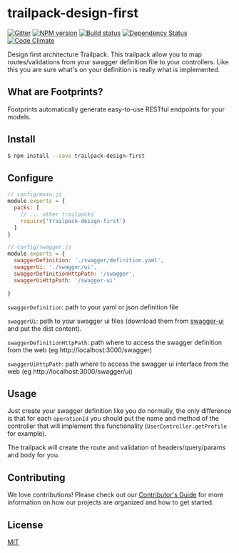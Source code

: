 # trailpack-design-first

[![Gitter][gitter-image]][gitter-url]
[![NPM version][npm-image]][npm-url]
[![Build status][ci-image]][ci-url]
[![Dependency Status][daviddm-image]][daviddm-url]
[![Code Climate][codeclimate-image]][codeclimate-url]

Design first architecture Trailpack. This trailpack allow you to map routes/validations from your swagger definition file 
to your controllers. Like this you are sure what's on your definition is really what is implemented.

## What are Footprints?

Footprints automatically generate easy-to-use RESTful endpoints for your models.

## Install

```sh
$ npm install --save trailpack-design-first
```

## Configure

```js
// config/main.js
module.exports = {
  packs: [
    // ... other trailpacks
    require('trailpack-design-first')
  ]
}
```

```js
// config/swagger.js
module.exports = {
  swaggerDefinition: './swagger/definition.yaml',
  swaggerUi: './swagger/ui',
  swaggerDefinitionHttpPath: '/swagger',
  swaggerUiHttpPath: '/swagger-ui'

}
```
`swaggerDefinition`: path to your yaml or json definition file

`swaggerUi`: path to your swagger ui files (download them from [swagger-ui](https://github.com/swagger-api/swagger-ui) and put the dist content).

`swaggerDefinitionHttpPath`: path where to access the swagger definition from the web (eg http://localhost:3000/swagger)

`swaggerUiHttpPath`: path where to access the swagger ui interface from the web (eg http://localhost:3000/swagger/ui)

## Usage
Just create your swagger definition like you do normally, the only difference is that for each `operationId` you should put the name and method 
of the controller that will implement this functionality (`UserController.getProfile` for example).

The trailpack will create the route and validation of headers/query/params and body for you.

## Contributing
We love contributions! Please check out our [Contributor's Guide](https://github.com/trailsjs/trails/blob/master/.github/CONTRIBUTING.md) for more
information on how our projects are organized and how to get started.

## License
[MIT](https://github.com/jaumard/trailpack-design-first/blob/master/LICENSE)

[npm-image]: https://img.shields.io/npm/v/trailpack-design-first.svg?style=flat-square
[npm-url]: https://npmjs.org/package/trailpack-design-first
[ci-image]: https://img.shields.io/travis/jaumard/trailpack-design-first/master.svg?style=flat-square
[ci-url]: https://travis-ci.org/jaumard/trailpack-design-first
[daviddm-image]: http://img.shields.io/david/jaumard/trailpack-design-first.svg?style=flat-square
[daviddm-url]: https://david-dm.org/jaumard/trailpack-design-first
[codeclimate-image]: https://img.shields.io/codeclimate/github/jaumard/trailpack-design-first.svg?style=flat-square
[codeclimate-url]: https://codeclimate.com/github/jaumard/trailpack-design-first
[gitter-image]: http://img.shields.io/badge/+%20GITTER-JOIN%20CHAT%20%E2%86%92-1DCE73.svg?style=flat-square
[gitter-url]: https://gitter.im/trailsjs/trails

